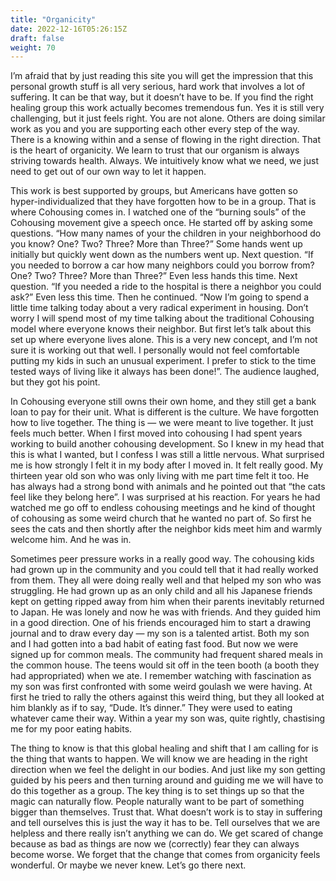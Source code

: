 ```yaml
---
title: "Organicity"
date: 2022-12-16T05:26:15Z 
draft: false
weight: 70
---
```

I’m afraid that by just reading this site you will get the impression that this personal growth stuff is all very serious, hard work that involves a lot of suffering. It can be that way, but it doesn’t have to be.  If you find the right healing group this work actually becomes tremendous fun. Yes it is still very challenging, but it just feels right. You are not alone. Others are doing similar work as you and you are supporting each other every step of the way. There is a knowing within and a sense of flowing in the right direction. That is the heart of organicity. We learn to trust that our organism is always striving towards health. Always. We intuitively know what we need, we just need to get out of our own way to let it happen. 

This work is best supported by groups, but Americans have gotten so hyper-individualized that they have forgotten how to be in a group. That is where Cohousing comes in.  I watched one of the “burning souls” of the Cohousing movement give a speech once. He started off by asking some questions. “How many names of your the children in your neighborhood do you know? One? Two? Three? More than Three?” Some hands went up initially but quickly went down as the numbers went up. Next question. “If you needed to borrow a car how many neighbors could you borrow from? One? Two? Three? More than Three?”  Even less hands this time. Next question. “If you needed a ride to the hospital is there a neighbor you could ask?” Even less this time. Then he continued. “Now I’m going to spend a little time talking today about a very radical experiment in housing. Don’t worry I will spend most of my time talking about the traditional Cohousing model where everyone knows their neighbor. But first let’s talk about this set up where everyone lives alone. This is a very new concept, and I’m not sure it is working out that well. I personally would not feel comfortable putting my kids in such an unusual experiment. I prefer to stick to the time tested ways of living like it always has been done!”.  The audience laughed, but they got his point. 

In Cohousing everyone still owns their own home, and they still get a bank loan to pay for their unit. What is different is the culture. We have forgotten how to live together. The thing is — we were meant to live together. It just feels much better. When I first moved into cohousing I had spent years   working to build another cohousing development. So I knew in my head that this is what I wanted, but I confess I was still a little nervous. What surprised me is how strongly I felt it in my body after I moved in. It felt really good. My thirteen year old son who was only living with me part time felt it too. He has always had a strong bond with animals and he pointed out that “the cats feel like they belong here”.  I was surprised at his reaction. For years he had watched me go off to endless cohousing meetings and he kind of thought of cohousing as some weird church that he wanted no part of. So first he sees the cats and then shortly after the neighbor kids meet him and warmly welcome him. And he was in. 

Sometimes peer pressure works in a really good way. The cohousing kids had grown up in the community and you could tell that it had really worked from them. They all were doing really well and that helped my son who was struggling. He had grown up as an only child and all his Japanese friends kept on getting ripped away from him when their parents inevitably returned to Japan. He was lonely and now he was with friends. And they guided him in a good direction. One of his friends encouraged him to start a drawing journal and to draw every day — my son is a talented artist. Both my son and I had gotten into a bad habit of eating fast food. But now we were signed up for common meals. The community had frequent shared meals in the common house. The teens would sit off in the teen booth (a booth they had appropriated) when we ate. I remember watching with fascination as my son was first confronted with some weird goulash we were having. At first he tried to rally the others against this weird thing, but they all looked at him blankly as if to say, “Dude. It’s dinner.” They were used to eating whatever came their way. Within a year my son was, quite rightly, chastising me for my poor eating habits.

The thing to know is that this global healing and shift that I am calling for is the thing that wants to happen. We will know we are heading in the right direction when we feel the delight in our bodies. And just like my son getting guided by his peers and then turning around and guiding me we will have to do this together as a group. The key thing is to set things up so that the magic can naturally flow. People naturally want to be part of something bigger than themselves. Trust that. What doesn’t work is to stay in suffering and tell ourselves this is just the way it has to be. Tell ourselves that we are helpless and there really isn’t anything we can do. We get scared of change because as bad as things are now we (correctly) fear they can always become worse. We forget that the change that comes from organicity feels wonderful. Or maybe we never knew. Let’s go there next.